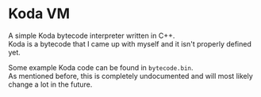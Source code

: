 # Koda VM
A simple Koda bytecode interpreter written in C++.  
Koda is a bytecode that I came up with myself and it isn't properly defined yet.

Some example Koda code can be found in `bytecode.bin`.  
As mentioned before, this is completely undocumented and will most likely change a lot in the future.

